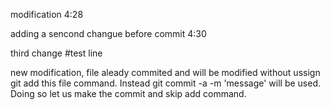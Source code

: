 modification 4:28

adding a sencond changue before commit 4:30

third change 
#test line

new modification, file aleady commited and will be modified without ussign git add this file command.
Instead git commit -a -m 'message' will be used. Doing so let us make the commit and skip add command.
